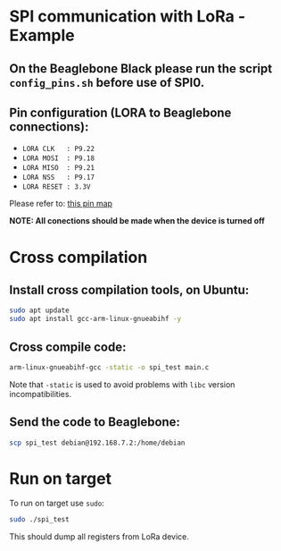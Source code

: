 # SPI communication with LoRa - Example

## On the Beaglebone Black please run the script `config_pins.sh` before use of SPI0.

## Pin configuration (LORA to Beaglebone connections):

- `LORA CLK   : P9.22`
- `LORA MOSI  : P9.18`
- `LORA MISO  : P9.21`
- `LORA NSS   : P9.17`
- `LORA RESET : 3.3V`

Please refer to: [this pin map](https://toptechboy.com/beaglebone-black-lesson-1-understanding-beaglebone-black-pinout/beaglebone-black-pinout/)

**NOTE: All conections should be made when the device is turned off**

# Cross compilation

## Install cross compilation tools, on Ubuntu:
```bash
sudo apt update
sudo apt install gcc-arm-linux-gnueabihf -y
```

## Cross compile code:
```bash
arm-linux-gnueabihf-gcc -static -o spi_test main.c
```

Note that `-static` is used to avoid problems with `libc` version incompatibilities.

## Send the code to Beaglebone:

```bash
scp spi_test debian@192.168.7.2:/home/debian
```

# Run on target
To run on target use `sudo`:
```bash
sudo ./spi_test
```

This should dump all registers from LoRa device.
